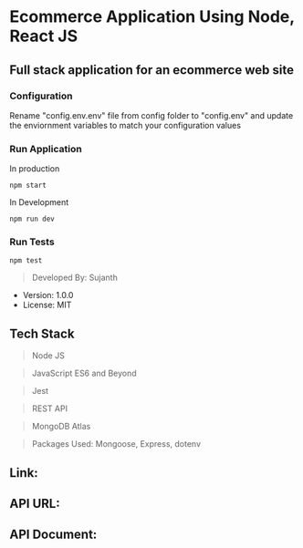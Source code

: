 # Ecommerce Application Using Node, React JS

## Full stack application for an ecommerce web site

### Configuration

Rename "config.env.env" file from config folder to "config.env" and update the enviornment variables to match your configuration values

### Run Application

In production

```
npm start
```

In Development

```
npm run dev
```

### Run Tests

```
npm test
```

> Developed By: Sujanth

- Version: 1.0.0
- License: MIT

## Tech Stack

> Node JS

> JavaScript ES6 and Beyond

> Jest

> REST API

> MongoDB Atlas

> Packages Used: Mongoose, Express, dotenv

## Link:

## API URL:

## API Document:
